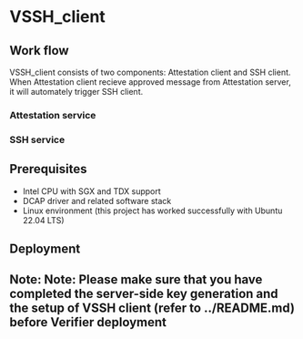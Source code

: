 # VSSH_client

## Work flow
VSSH_client consists of two components: Attestation client and SSH client. When Attestation client recieve approved message from Attestation server, it will automately trigger SSH client.

### Attestation service


### SSH service


## Prerequisites
- Intel CPU with SGX and TDX support
- DCAP driver and related software stack
- Linux environment (this project has worked successfully with Ubuntu 22.04 LTS)

## Deployment
Note: Note: Please make sure that you have completed the server-side key generation and the setup of VSSH client (refer to ../README.md) before Verifier deployment
- 